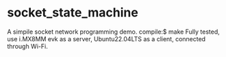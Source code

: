 # socket_state_machine
A simpile socket network programming demo.
compile:$ make
Fully tested, use i.MX8MM evk as a server, Ubuntu22.04LTS as a client, connected through Wi-Fi.
